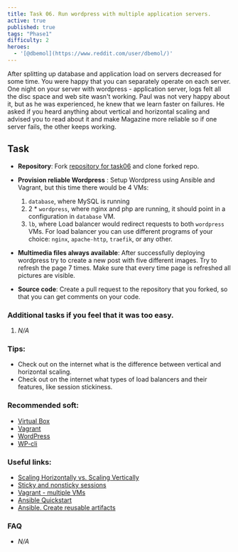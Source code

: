 ```yaml
---
title: Task 06. Run wordpress with multiple application servers.
active: true
published: true
tags: "Phase1"
difficulty: 2
heroes:
  - '[@dbemol](https://www.reddit.com/user/dbemol/)'
---
```


After splitting up database and application load on servers decreased for some time. You were happy that you can separately operate on each server. One night on your server with wordpress - application server, logs felt all the disc space and web site wasn't working. Paul was not very happy about it, but as he was experienced, he knew that we learn faster on failures. He asked if you heard anything about vertical and horizontal scaling and advised you to read about it and make Magazine more reliable so if one server fails, the other keeps working.
<!--more-->

## Task

* **Repository**: Fork [repository for task06](https://github.com/learningdevops-makvaz-com/phase01_task06) and clone forked repo.

* **Provision reliable Wordpress** : Setup Wordpress using Ansible and Vagrant, but this time there would be 4 VMs:
  1. `database`, where MySQL is running
  2. 2 * `wordpress`, where nginx and php are running, it should point in a configuration in `database` VM.
  3. `lb`, where Load balancer would redirect requests to both `wordpress` VMs. For load balancer you can use different programs of your choice: `nginx`, `apache-http`, `traefik`, or any other.

* **Multimedia files always available**: After successfully deploying wordpress try to create a new post with five different images. Try to refresh the page 7 times. Make sure that every time page is refreshed all pictures are visible.

* **Source code**: Create a pull request to the repository that you forked, so that you can get comments on your code.

### Additional tasks if you feel that it was too easy.
1. *N/A*

### Tips:

* Check out on the internet what is the difference between vertical and horizontal scaling.
* Check out on the internet what types of load balancers and their features, like session stickiness.

### Recommended soft:

* [Virtual Box](https://www.virtualbox.org/wiki/Downloads)
* [Vagrant](https://www.vagrantup.com/downloads)
* [WordPress](https://wordpress.org/download/)
* [WP-cli](https://wp-cli.org/)

### Useful links:

* [Scaling Horizontally vs. Scaling Vertically](https://www.section.io/blog/scaling-horizontally-vs-vertically/)
* [Sticky and nonsticky sessions](https://stackoverflow.com/questions/10494431/sticky-and-non-sticky-sessions)
* [Vagrant - multiple VMs](https://www.vagrantup.com/docs/multi-machine)
* [Ansible Quickstart](https://www.redhat.com/en/blog/system-administrators-guide-getting-started-ansible-fast?extIdCarryOver=true&sc_cid=701f2000001OH7YAAW)
* [Ansible. Create reusable artifacts](https://docs.ansible.com/ansible/latest/user_guide/playbooks_reuse.html)

### FAQ

* *N/A*
